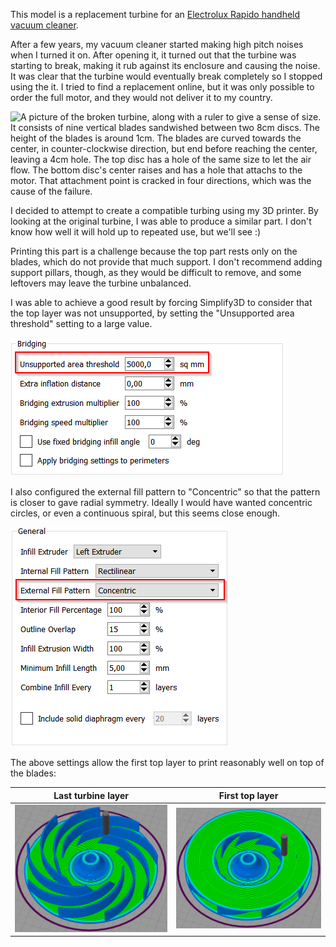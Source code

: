 This model is a replacement turbine for an [Electrolux Rapido handheld vacuum cleaner](https://www.electrolux.com.hk/appliances/vacuum-cleaners/zb6114/).

After a few years, my vacuum cleaner started making high pitch noises when I turned it on. After opening it, it turned out that the turbine was starting to break, making it rub against its enclosure and causing the noise. It was clear that the turbine would eventually break completely so I stopped using the it. I tried to find a replacement online, but it was only possible to order the full motor, and they would not deliver it to my country.

![A picture of the broken turbine, along with a ruler to give a sense of size. It consists of nine vertical blades sandwished between two 8cm discs. The height of the blades is around 1cm. The blades are curved towards the center, in counter-clockwise direction, but end before reaching the center, leaving a 4cm hole. The top disc has a hole of the same size to let the air flow. The bottom disc's center raises and has a hole that attachs to the motor. That attachment point is cracked in four directions, which was the cause of the failure.](original.jpg)

I decided to attempt to create a compatible turbing using my 3D printer. By looking at the original turbine, I was able to produce a similar part. I don't know how well it will hold up to repeated use, but we'll see :)

Printing this part is a challenge because the top part rests only on the blades, which do not provide that much support. I don't recommend adding support pillars, though, as they would be difficult to remove, and some leftovers may leave the turbine unbalanced.

I was able to achieve a good result by forcing Simplify3D to consider that the top layer was not unsupported, by setting the "Unsupported area threshold" setting to a large value.

![A screenshot of the Simplify3D bridging settings page where the "Unsupported area threshold" parameter is set to 5000 sq mm.](bridging-settings.png)

I also configured the external fill pattern to "Concentric" so that the pattern is closer to gave radial symmetry. Ideally I would have wanted concentric circles, or even a continuous spiral, but this seems close enough.

![A screenshot of the Simplify3D infill settings page where the "External Full Pattern" parameter is set to "Concentric".](infill-settings.png)

The above settings allow the first top layer to print reasonably well on top of the blades:

| Last turbine layer | First top layer |
|-|-|
| ![A screenshot of the last layer of the turbines, to show where the first top layer will be supported. The blades are vertical walls that curve towards the center in an counter-clockwise direction.](last-turbine-layer.png) | ![A screenshot of the first top layer, which is a disc that rests on top of the blades. The infill lines are mostly concentric circles and we can see that they will be partially supported by the blades.](first-top-layer.png) |

